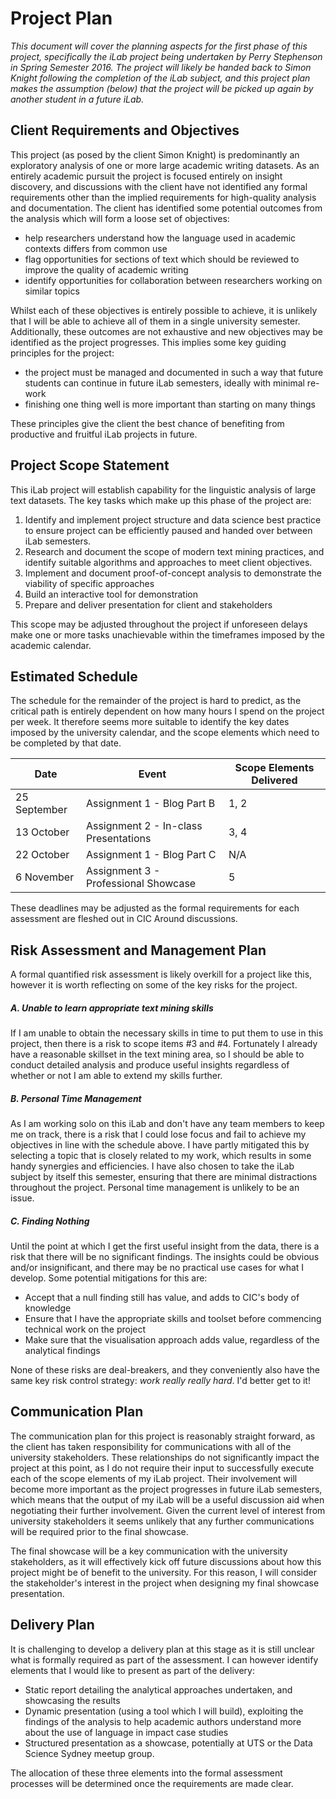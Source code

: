 # Project Plan

_This document will cover the planning aspects for the first phase of this project, specifically the iLab project being undertaken by Perry Stephenson in Spring Semester 2016. The project will likely be handed back to Simon Knight following the completion of the iLab subject, and this project plan makes the assumption (below) that the project will be picked up again by another student in a future iLab._

## Client Requirements and Objectives

This project (as posed by the client Simon Knight) is predominantly an exploratory analysis of one or more large academic writing datasets. As an entirely academic pursuit the project is focused entirely on insight discovery, and discussions with the client have not identified any formal requirements other than the implied requirements for high-quality analysis and documentation. The client has identified some potential outcomes from the analysis which will form a loose set of objectives:

* help researchers understand how the language used in academic contexts differs from common use
* flag opportunities for sections of text which should be reviewed to improve the quality of academic writing
* identify opportunities for collaboration between researchers working on similar topics

Whilst each of these objectives is entirely possible to achieve, it is unlikely that I will be able to achieve all of them in a single university semester. Additionally, these outcomes are not exhaustive and new objectives may be identified as the project progresses. This implies some key guiding principles for the project:

* the project must be managed and documented in such a way that future students can continue in future iLab semesters, ideally with minimal re-work
* finishing one thing well is more important than starting on many things

These principles give the client the best chance of benefiting from productive and fruitful iLab projects in future.

## Project Scope Statement

This iLab project will establish capability for the linguistic analysis of large text datasets. The key tasks which make up this phase of the project are:

1. Identify and implement project structure and data science best practice to ensure project can be efficiently paused and handed over between iLab semesters.
2. Research and document the scope of modern text mining practices, and identify suitable algorithms and approaches to meet client objectives.
3. Implement and document proof-of-concept analysis to demonstrate the viability of specific approaches
4. Build an interactive tool for demonstration 
5. Prepare and deliver presentation for client and stakeholders

This scope may be adjusted throughout the project if unforeseen delays make one or more tasks unachievable within the timeframes imposed by the academic calendar.

## Estimated Schedule

The schedule for the remainder of the project is hard to predict, as the critical path is entirely dependent on how many hours I spend on the project per week. It therefore seems more suitable to identify the key dates imposed by the university calendar, and the scope elements which need to be completed by that date.

| Date | Event | Scope Elements Delivered |
|---|---|---|
| 25 September | Assignment 1 - Blog Part B | 1, 2 |
| 13 October | Assignment 2 - In-class Presentations | 3, 4 |
| 22 October | Assignment 1 - Blog Part C | N/A |
| 6 November | Assignment 3 - Professional Showcase | 5 |

These deadlines may be adjusted as the formal requirements for each assessment are fleshed out in CIC Around discussions.

## Risk Assessment and Management Plan

A formal quantified risk assessment is likely overkill for a project like this, however it is worth reflecting on some of the key risks for the project.

##### A. Unable to learn appropriate text mining skills

If I am unable to obtain the necessary skills in time to put them to use in this project, then there is a risk to scope items #3 and #4. Fortunately I already have a reasonable skillset in the text mining area, so I should be able to conduct detailed analysis and produce useful insights regardless of whether or not I am able to extend my skills further.

##### B. Personal Time Management

As I am working solo on this iLab and don't have any team members to keep me on track, there is a risk that I could lose focus and fail to achieve my objectives in line with the schedule above. I have partly mitigated this by selecting a topic that is closely related to my work, which results in some handy synergies and efficiencies. I have also chosen to take the iLab subject by itself this semester, ensuring that there are minimal distractions throughout the project. Personal time management is unlikely to be an issue.

##### C. Finding Nothing

Until the point at which I get the first useful insight from the data, there is a risk that there will be no significant findings. The insights could be obvious and/or insignificant, and there may be no practical use cases for what I develop. Some potential mitigations for this are:

* Accept that a null finding still has value, and adds to CIC's body of knowledge
* Ensure that I have the appropriate skills and toolset before commencing technical work on the project
* Make sure that the visualisation approach adds value, regardless of the analytical findings

None of these risks are deal-breakers, and they conveniently also have the same key risk control strategy: _work really really hard_. I'd better get to it!

## Communication Plan

The communication plan for this project is reasonably straight forward, as the client has taken responsibility for communications with all of the university stakeholders. These relationships do not significantly impact the project at this point, as I do not require their input to successfully execute each of the scope elements of my iLab project. Their involvement will become more important as the project progresses in future iLab semesters, which means that the output of my iLab will be a useful discussion aid when negotiating their further involvement. Given the current level of interest from university stakeholders it seems unlikely that any further communications will be required prior to the final showcase.

The final showcase will be a key communication with the university stakeholders, as it will effectively kick off future discussions about how this project might be of benefit to the university. For this reason, I will consider the stakeholder's interest in the project when designing my final showcase presentation.

## Delivery Plan

It is challenging to develop a delivery plan at this stage as it is still unclear what is formally required as part of the assessment. I can however identify elements that I would like to present as part of the delivery:

* Static report detailing the analytical approaches undertaken, and showcasing the results
* Dynamic presentation (using a tool which I will build), exploiting the findings of the analysis to help academic authors understand more about the use of language in impact case studies
* Structured presentation as a showcase, potentially at UTS or the Data Science Sydney meetup group.

The allocation of these three elements into the formal assessment processes will be determined once the requirements are made clear.